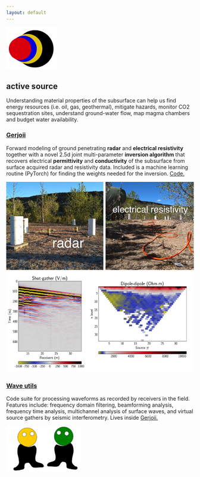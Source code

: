 ```yaml
---
layout: default
---
```


[![](images/diegozain.png)](./)

## active source

Understanding material properties of the subsurface can help us find energy resources (i.e. oil, gas, geothermal), mitigate hazards, monitor CO2 sequestration sites, understand ground-water flow, map magma chambers and budget water availability.

### **[Gerjoii](./gerjoii)**

Forward modeling of ground penetrating **radar** and **electrical resistivity** together with a novel 2.5d joint multi-parameter **inversion algorithm** that recovers electrical **permittivity** and **conductivity** of the subsurface from surface acquired radar and resistivity data. Included is a machine learning routine (PyTorch) for finding the weights needed for the inversion. [Code.](https://github.com/diegozain/gerjoii)

[![](images/gpr-er-line-data.png)](./gerjoii)

### **[Wave utils](./gerjoii)**

Code suite for processing waveforms as recorded by receivers in the field. Features include: frequency domain filtering, beamforming analysis, frequency time analysis, multichannel analysis of surface waves, and virtual source gathers by seismic interferometry. Lives inside [Gerjoii.](https://github.com/diegozain/gerjoii)

[![](images/dudes.png)](./)